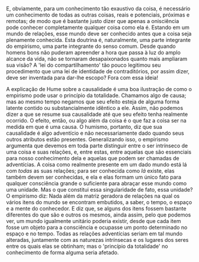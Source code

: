 E, obviamente, para um conhecimento tão exaustivo da coisa, é necessário um conhecimento de todas as outras coisas, reais e potenciais, próximas e remotas; de modo que é bastante justo dizer que apenas a onisciência pode conhecer completamente qualquer coisa como ela é. Estando em um mundo de relações, esse mundo deve ser conhecido antes que a coisa seja plenamente conhecida. Esta doutrina é, naturalmente, uma parte integrante do empirismo, uma parte integrante do senso comum. Desde quando homens bons não puderam apreender a hora que passa à luz do amplo alcance da vida, não se tornaram desapaixonados quanto mais ampliaram sua visão? A 'lei do compartilhamento' tão pouco legitimou seu procedimento que uma lei de identidade de contraditórios, por assim dizer, deve ser inventada para dar-lhe escopo? Fora com essa ideia!

A explicação de Hume sobre a causalidade é uma boa ilustração de como o empirismo pode usar o princípio da totalidade. Chamamos algo de causa; mas ao mesmo tempo negamos que seu efeito esteja de alguma forma latente contido ou substancialmente idêntico a ele. Assim, não podemos dizer a que se resume sua causalidade até que seu efeito tenha realmente ocorrido. O efeito, então, ou algo além da coisa é o que faz a coisa ser na medida em que é uma causa. O humismo, portanto, diz que sua causalidade é algo adventício e não necessariamente dado quando seus outros atributos estão presentes. Generalizando isso, o empirismo argumenta que devemos em toda parte distinguir entre o ser intrínseco de uma coisa e suas relações, e, entre estas, entre aquelas que são essenciais para nosso conhecimento dela e aquelas que podem ser chamadas de adventícias. A coisa como realmente presente em um dado mundo está lá com _todas_ as suas relações; para ser conhecida como _lá_ existe, elas também devem ser conhecidas, e ela e elas formam um único fato para qualquer consciência grande o suficiente para abraçar esse mundo como uma unidade. Mas o que constitui essa singularidade de fato, essa unidade? O empirismo diz: Nada além da matriz geradora de relações na qual os vários itens do mundo se encontram embutidos, a saber, o tempo, o espaço e a mente do conhecedor. E diz que, se alguns dos itens fossem bastante diferentes do que são e outros os mesmos, ainda assim, pelo que podemos ver, um mundo igualmente unitário poderia existir, desde que cada item fosse um objeto para a consciência e ocupasse um ponto determinado no espaço e no tempo. Todas as relações adventícias seriam em tal mundo alteradas, juntamente com as naturezas intrínsecas e os lugares dos seres entre os quais elas se obtinham; mas o 'princípio da totalidade' no conhecimento de forma alguma seria afetado.